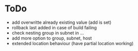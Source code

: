 # ToDo

- add overwritte already existing value (add is set)
- rollback last added in case of build failing
- check nesting group in subnet in ...
- add more option to group, subnet, host
- extended location behaviour (have partial location working)
